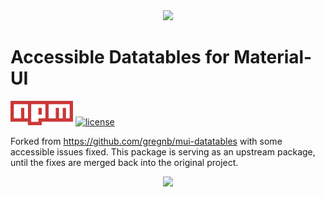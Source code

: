 <div align="center">
  <img src="https://user-images.githubusercontent.com/19170080/34070522-e15d32e2-e235-11e7-8af5-fa704cdcad56.png" />
</div>

# Accessible Datatables for Material-UI

[![npm version](./Npm-logo.svg)](https://www.npmjs.com/package/@ntt2k/accessible-datatables)    [![license](https://img.shields.io/github/license/nhn/tui.editor.svg)](https://github.com/ntt2k/accessible-datatables/blob/master/LICENSE)

Forked from https://github.com/gregnb/mui-datatables with some accessible issues fixed.
This package is serving as an upstream package, until the fixes are merged back into the original project.

<div align="center">
	<img src="https://user-images.githubusercontent.com/19170080/38026128-eac9d506-3258-11e8-92a7-b0d06e5faa82.gif" />
</div>
